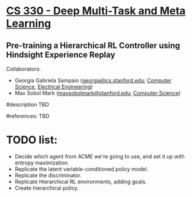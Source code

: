 # [CS 330 - Deep Multi-Task and Meta Learning](https://cs330.stanford.edu/) 
## Pre-training a Hierarchical RL Controller using Hindsight Experience Replay
Collaborators:
- Georgia Gabriela Sampaio (georgia@cs.stanford.edu; [Computer Science](https://cs.stanford.edu/), [Electrical Engineering](https://ee.stanford.edu/))
- Max Sobol Mark (maxsobolmark@stanford.edu; [Computer Science](https://cs.stanford.edu/))

#description
TBD

#references:
TBD

# TODO list:
- Decide which agent from ACME we're going to use, and set it up with entropy maximization.
- Replicate the latent variable-conditioned policy model.
- Replicate the discriminator.
- Replicate Hierarchical RL environments, adding goals.
- Create hierarchical policy.